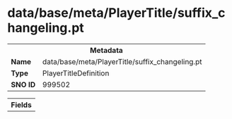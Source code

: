 <h1>data/base/meta/PlayerTitle/suffix_changeling.pt</h1><table><tr><th colspan="100%">Metadata</th></tr><tr><td><b>Name</b></td><td>data/base/meta/PlayerTitle/suffix_changeling.pt</td></tr><tr><td><b>Type</b></td><td>PlayerTitleDefinition</td></tr><tr><td><b>SNO ID</b></td><td>999502</td></tr></table>

<table><tr><th colspan="100%">Fields</th></tr></table>

